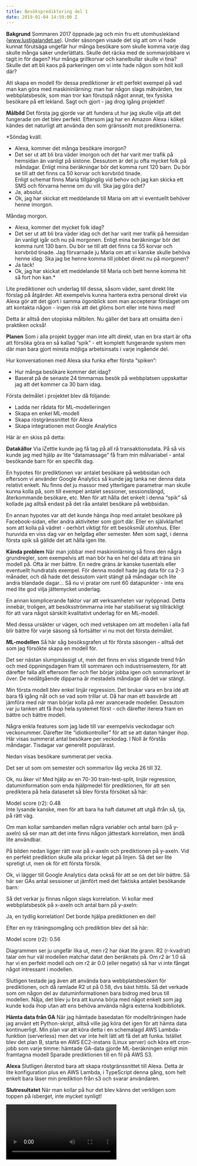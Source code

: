```yaml
---
title: Besöksprediktering del 1
date: 2019-01-04 14:59:00 Z
---
```


**Bakgrund**
Sommaren 2017 öppnade jag och min fru ett utomhuslekland (www.lustigalandet.se). Under säsongen visade det sig att om vi hade kunnat förutsäga ungefär hur många besökare som skulle komma varje dag skulle många saker underlättats. Skulle det räcka med de sommarjobbare vi tagit in för dagen? Hur många grillkorvar och kanelbullar skulle vi tina? Skulle det att bli kaos på parkeringen om vi inte hade någon som höll koll där?

Att skapa en modell för dessa prediktioner är ett perfekt exempel på vad man kan göra med maskininlärning: man har någon slags mätvärden, tex webbplatsbesök, som man tror kan förutspå något annat, tex fysiska besökare på ett lekland. Sagt och gjort - jag drog igång projektet! 

**Målbild**
Det första jag gjorde var att fundera ut hur jag skulle vilja att det fungerade om det blev perfekt. Eftersom jag har en Amazon Alexa i köket kändes det naturligt att använda den som gränssnitt mot prediktionerna.

*Söndag kväll.
- Alexa, kommer det många besökare imorgon?
- Det ser ut att bli bra väder imorgon och det har varit mer trafik på hemsidan än vanligt på sistone. 
Dessutom är det ju ofta mycket folk på måndagar.
Enligt mina beräkningar bör det komma runt 120 barn. 
Du bör se till att det finns ca 50 korvar och korvbröd tinade.  
Enligt schemat finns Maria tillgänglig vid behov och jag kan skicka ett SMS och förvarna henne om du vill. Ska jag göra det?
- Ja, absolut.
- Ok, jag har skickat ett meddelande till Maria om att vi eventuellt behöver henne imorgon.

Måndag morgon.
- Alexa, kommer det mycket folk idag?
- Det ser ut att bli bra väder idag och det har varit mer trafik på hemsidan än vanligt igår och nu på morgonen. 
Enligt mina beräkningar bör det komma runt 130 barn. 
Du bör se till att det finns ca 55 korvar och korvbröd tinade. 
Jag förvarnade ju Maria om att vi kanske skulle behöva henne idag. 
Ska jag be henne komma till jobbet direkt nu på morgonen?
- Ja tack!
- Ok, jag har skickat ett meddelande till Maria och bett henne komma hit så fort hon kan.*

Lite prediktioner och underlag till dessa, såsom väder, samt direkt lite förslag på åtgärder. Att exempelvis kunna hantera extra personal direkt via Alexa gör att det gjort i samma ögonblick som man accepterar förslaget om att kontakta någon - ingen risk att det glöms bort eller inte hinns med! 

Detta är alltså den utopiska målbilen. Nu gäller det bara att omsätta den i praktiken också!

**Planen**
Som i alla projekt bygger man inte allt direkt, utan en bra start är ofta att försöka göra en så kallad “spik” - ett komplett fungerande system men där man bara gjort minsta möjliga arbetsinsats i varje ingående del.

Hur konversationen med Alexa ska funka efter första “spiken”:

* Hur många besökare kommer det idag?
* Baserat på de senaste 24 timmarnas besök på webbplatsen uppskattar jag att det kommer ca 30 barn idag.

Första delmålet i projektet blev då följande:
* Ladda ner rådata för ML-modelleringen
* Skapa en enkel ML-modell
* Skapa röstgränssnittet för Alexa
* Skapa integrationen mot Google Analytics

Här är en skiss på detta:




**Datakällor**
Via iZettle kunde jag få tag på all rå transaktionsdata. På så vis kunde jag med hjälp av lite “datamassage” få fram min målvariabel - antal besökande barn för en specifik dag. 

En hypotes för prediktionen var antalet besökare på webbsidan och eftersom vi använder Google Analytics så kunde jag tanka ner denna data relativt enkelt. Nu finns det ju massor med ytterligare parametrar man skulle kunna kolla på, som till exempel antalet sessioner, sessionslängd, återkommande besökare, etc. Men för att hålla det enkelt i denna “spik” så kollade jag alltså endast på det råa antalet besökare på webbsidan.

En annan hypotes var att det kunde hänga ihop med antalet besökare på Facebook-sidan, eller andra aktiviteter som gjort där. Eller en självklarhet som att kolla på vädret - oerhört viktigt för ett besöksmål utomhus. Eller huruvida en viss dag var en helgdag eller semester. Men som sagt, i denna första spik så gällde det att hålla igen lite. 

**Kända problem**
När man jobbar med maskininlärning så finns den några grundregler, som exempelvis att man bör ha en hel del data att träna sin modell på. Ofta är mer bättre. En nedre gräns är kanske tusentals eller eventuellt hundratals exempel. För denna modell hade jag data för ca 2-3 månader, och då hade det dessutom varit stängt på måndagar och lite andra blandade dagar… Så nu vi pratar om runt 60 datapunkter - inte ens med lite god vilja jättemycket underlag. 

En annan komplicerande faktor var att verksamheten var nyöppnad. Detta innebär, troligen, att besöksströmmarna inte har stabiliserat sig tillräckligt för att vara något särskilt kvalitativt underlag för en ML-modell. 

Med dessa ursäkter ur vägen, och med vetskapen om att modellen i alla fall blir bättre för varje säsong så fortsätter vi nu mot det första delmålet.

**ML-modellen**
Så här såg besöksgrafen ut för första säsongen - alltså det som jag försökte skapa en modell för.



Det ser nästan slumpmässigt ut, men det finns en viss stigande trend från och med öppningsdagen fram till sommaren och industrisemestern, för att därefter falla allt eftersom fler och fler börjar jobba igen och sommarlovet är över. De nedåtgående dipparna är mestadels måndagar då det var stängt.

Min första modell blev enkel linjär regression. Det brukar vara en bra idé att bara få igång nåt och se vad som trillar ut. Då har man ett basvärde att jämföra med när man börjar kolla på mer avancerade modeller. Dessutom var ju tanken att få ihop hela systemet först - och därefter iterera fram en bättre och bättre modell.

Några enkla features som jag lade till var exempelvis veckodagar och veckonummer. Därefter lite “idiotkontroller” för att se att datan hänger ihop. Här visas summerat antal besökare per veckodag.
l
Noll är förstås måndagar. Tisdagar var generellt populärast.

Nedan visas besökare summerat per vecka.

Det ser ut som om semester och sommarlov låg vecka 26 till 32.

Ok, nu åker vi! Med hjälp av en 70-30 train-test-split, linjär regression, datuminformation som enda hjälpmedel för prediktionen, för att sen prediktera på hela datasetet så blev första försöket så här:


Model score (r2): 0.48  
Inte lysande kanske, men för att bara ha haft datumet att utgå ifrån så, tja, på rätt väg.

Om man kollar sambanden mellan några variabler och antal barn (på y-axeln) så ser man att det inte finns någon jättestark korrelation, men ändå lite användbar. 




På bilden nedan ligger rätt svar på x-axeln och prediktionen på y-axeln. Vid en perfekt prediktion skulle alla prickar legat på linjen. Så det ser lite spretigt ut, men ok för ett första försök.




Ok, vi lägger till Google Analytics data också för att se om det blir bättre. Så här ser GAs antal sessioner ut jämfört med det faktiska antalet besökande barn:



Så det verkar ju finnas någon slags korrelation. Vi kollar med webbplatsbesök på x-axeln och antal barn på y-axeln:


Ja, en tydlig korrelation! Det borde hjälpa prediktionen en del!

Efter en ny träningsomgång och prediktion blev det så här:


Model score (r2): 0.56

Diagrammen ser ju ungefär lika ut, men r2 har ökat lite grann.
R2 (r-kvadrat) talar om hur väl modellen matchar datat den beräknats på. Om r2 är 1.0 så har vi en perfekt modell och om r2 är 0.0 (eller negativ) så har vi inte fångat något intressant i modellen.

Slutligen testade jag även att använda bara webbplatsbesöken för prediktionen, och då ramlade R2 ut på 0.58, dvs bäst hittils. Så det verkade som om någon del av datuminformationen bara bidrog med brus till modellen. Nåja, det blev ju bra att kunna börja med något enkelt som jag kunde koda ihop utan att ens behöva använda några externa kodbibliotek.

**Hämta data från GA**
När jag hämtade basedatan för modellträningen hade jag använt ett Python-skript, alltså ville jag köra det igen för att hämta data kontinuerligt. Min plan var att köra detta i en schemalagd AWS Lambda-funktion (serverless) men det var inte helt lätt att få det att funka. Istället blev det plan B, starta en AWS EC2-instans (Linux server) och köra ett cron-jobb som varje timme:
hämtade GA-data
gjorde ML-beräkningen enligt min framtagna modell
Sparade prediktionen till en fil på AWS S3.

**Alexa**
Slutligen återstod bara att skapa röstgränssnittet till Alexa. Detta är lite konfiguration plus en AWS Lambda, i TypeScript denna gång, som helt enkelt bara läser min prediktion från s3 och svarar användaren.

**Slutresultatet**
När man kollar på hur det blev känns det verkligen som toppen på isberget, inte mycket synligt!

<VIDEO>


**Vidareutveckling**
Detta var alltså första “spiken”. Men det finns mycket mer skoj att titta vidare på och som kommer i nästa del av denna artikelserie. 

* Ytterligare data från säsong 2
* Randomforestregressor och andra algoritmer
* Mer info från datum
* Väder
* Semesterdagar
* Mer mätvärden från både Google Analytics och Facebook
* Cross-validation träning, pga lite data
* GridSearchCV för hyperparam tuning
* Data lag, webbplatsbesök senaste dagarna
* Ignorera extremvärden i datat
